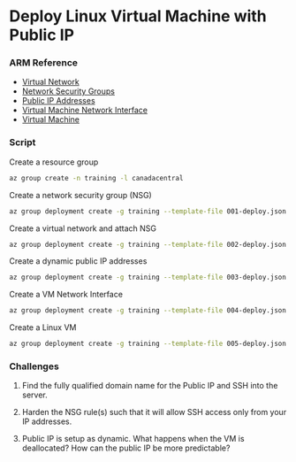 # Deploy Linux Virtual Machine with Public IP

### ARM Reference

* [Virtual Network](https://docs.microsoft.com/en-us/azure/templates/microsoft.network/virtualnetworks)
* [Network Security Groups](https://docs.microsoft.com/en-us/azure/templates/microsoft.network/networksecuritygroups)
* [Public IP Addresses](https://docs.microsoft.com/en-us/azure/templates/microsoft.network/publicipaddresses)
* [Virtual Machine Network Interface](https://docs.microsoft.com/en-us/azure/templates/microsoft.network/networkinterfaces)
* [Virtual Machine](https://docs.microsoft.com/en-us/azure/templates/microsoft.compute/virtualmachines)


### Script

Create a resource group
```bash
az group create -n training -l canadacentral
```

Create a network security group (NSG)
```bash
az group deployment create -g training --template-file 001-deploy.json
```

Create a virtual network and attach NSG
```bash
az group deployment create -g training --template-file 002-deploy.json
```

Create a dynamic public IP addresses
```bash
az group deployment create -g training --template-file 003-deploy.json
```

Create a VM Network Interface
```bash
az group deployment create -g training --template-file 004-deploy.json
```

Create a Linux VM
```bash
az group deployment create -g training --template-file 005-deploy.json
```

### Challenges

1. Find the fully qualified domain name for the Public IP and SSH into the server.

2. Harden the NSG rule(s) such that it will allow SSH access only from your IP addresses.

3. Public IP is setup as dynamic.  What happens when the VM is deallocated?  How can the public IP be more predictable?